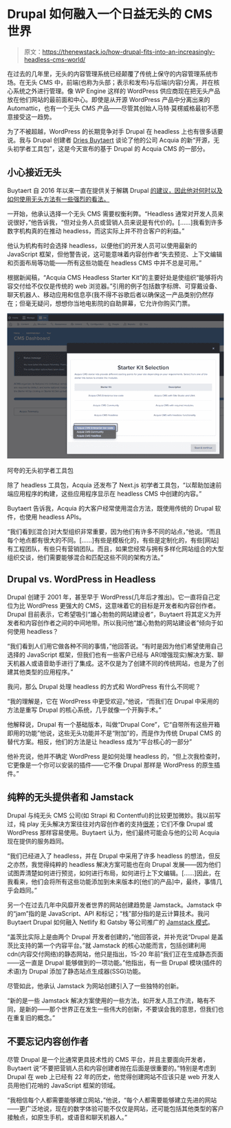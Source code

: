 # Drupal 如何融入一个日益无头的 CMS 世界

> 原文：<https://thenewstack.io/how-drupal-fits-into-an-increasingly-headless-cms-world/>

在过去的几年里，无头的内容管理系统已经颠覆了传统上保守的内容管理系统市场。在无头 CMS 中，前端(也称为头部；表示和发布)与后端(内容)分离，并在核心系统之外进行管理。像 WP Engine 这样的 WordPress 供应商现在把无头产品放在他们网站的最前面和中心。即使是从开源 WordPress 产品中分离出来的 Automattic，也有一个无头 CMS 产品——尽管其创始人马特·莫楞威格最初不愿意接受这一趋势。

为了不被超越，WordPress 的长期竞争对手 Drupal 在 headless 上也有很多话要说。我与 Drupal 创建者 [Dries Buytaert](https://twitter.com/Dries) 谈论了他的公司 Acquia 的新“开源，无头初学者工具包”，这是今天宣布的基于 Drupal 的 Acquia CMS 的一部分。

## 小心接近无头

Buytaert 自 2016 年以来一直在提供关于解耦 Drupal [的建议，因此他对何时以及如何使用无头方法有一些强烈的看法。](https://dri.es/how-should-you-decouple-drupal)

一开始，他承认选择一个无头 CMS 需要权衡利弊。“Headless 通常对开发人员来说很好，”他告诉我，“但对业务人员或营销人员来说是有代价的。[……]我看到许多数字机构真的在推动 headless，而这实际上并不符合客户的利益。”

他认为机构有时会选择 headless，以便他们的开发人员可以使用最新的 JavaScript 框架，但他警告说，这可能意味着内容创作者“失去预览、上下文编辑和页面布局等功能——所有这些功能在 headless CMS 中并不总是可用。”

根据新闻稿，“Acquia CMS Headless Starter Kit”的主要好处是使组织“能够将内容交付给不仅仅是传统的 web 浏览器。”引用的例子包括数字标牌、可穿戴设备、聊天机器人、移动应用和信息亭(我不得不谷歌后者以确保这一产品类别仍然存在；但毫无疑问，想想你当地电影院的自助屏幕，它允许你购买门票。

![Acquia headless starter kit](img/06daa579eaa6efea6dd10141030a0475.png)

阿夸的无头初学者工具包

除了 headless 工具包，Acquia 还发布了 Next.js 初学者工具包，“以帮助加速前端应用程序的构建，这些应用程序显示在 headless CMS 中创建的内容。”

Buytaert 告诉我，Acquia 的大客户经常使用混合方法，既使用传统的 Drupal 软件，也使用 headless APIs。

“我们看到[混合]对大型组织非常重要，因为他们有许多不同的站点，”他说。“而且每个地点都有很大的不同。[……]有些是模板化的，有些是定制化的，有些[网站]有工程团队，有些只有营销团队。而且，如果您经常与拥有多样化网站组合的大型组织交谈，他们需要能够混合和匹配这些不同的架构方法。”

## Drupal vs. WordPress in Headless

Drupal 创建于 2001 年，甚至早于 WordPress(几年后才推出)。它一直将自己定位为比 WordPress 更强大的 CMS，这意味着它的目标是开发者和内容创作者。Drupal 目前表示，它希望吸引“雄心勃勃的网站建设者”，Buytaert 将其定义为开发者和内容创作者之间的中间地带。所以我问他“雄心勃勃的网站建设者”倾向于如何使用 headless？

“我们看到人们用它做各种不同的事情，”他回答说。“有时是因为他们希望使用自己选择的 JavaScript 框架，但我们也有一些客户已经与 AR(增强现实)解决方案、聊天机器人或语音助手进行了集成。这不仅是为了创建不同的传统网站，也是为了创建其他类型的应用程序。”

我问，那么 Drupal 处理 headless 的方式和 WordPress 有什么不同呢？

“我的理解是，它在 WordPress 中更受欢迎，”他说，“而我们在 Drupal 中采用的方法是重写 Drupal 的核心系统，几乎就像一个开胸手术。”

他解释说，Drupal 有一个基础版本，叫做“Drupal Core”，它“自带所有这些开箱即用的功能”他说，这些无头功能并不是“附加”的，而是作为传统 Drupal CMS 的替代方案。相反，他们的方法是让 headless 成为“平台核心的一部分”

他补充说，他并不确定 WordPress 是如何处理 headless 的，“但上次我检查时，它更像是一个你可以安装的插件——它不像 Drupal 那样是 WordPress 的原生插件。”

## 纯粹的无头提供者和 Jamstack

Drupal 与纯无头 CMS 公司(如 Strapi 和 Contentful)的比较更加微妙。我以前写过，纯 play 无头解决方案往往对内容创作者的支持[很差](https://thenewstack.io/strapi-headless-cms-and-lessons-learned-from-docker/)；它们不像 Drupal 或 WordPress 那样容易使用。Buytaert 认为，他们最终可能会与他的公司 Acquia 现在提供的服务趋同。

“我们已经进入了 headless，并在 Drupal 中采用了许多 headless 的想法，但反之亦然，我觉得纯粹的 headless 解决方案可能也在向 Drupal 发展——因为他们试图弄清楚如何进行预览，如何进行布局，如何进行上下文编辑。[……]因此，在我看来，他们会将所有这些功能添加到未来版本的[他们的产品]中，最终，事情几乎会趋同。”

另一个在过去几年中风靡开发者世界的网站创建趋势是 Jamstack。Jamstack 中的“jam”指的是 JavaScript、API 和标记；“栈”部分指的是云计算技术。我问 Buytaert Drupal 如何融入 Netlify 和 Gatsby 等公司推广的 [Jamstack 模式](https://thenewstack.io/up-the-stack-a-year-end-review-of-serverless-jamstack-and-javascript/)。

“盖茨比实际上是由两个 Drupal 开发者创建的，”他回答说，并补充说“Drupal 是盖茨比支持的第一个内容平台。”就 Jamstack 的核心功能而言，包括创建利用 cdn(内容交付网络)的静态网站，他只是指出，15-20 年前“我们正在生成静态页面——这一直是 Drupal 能够做到的一项功能。”他指出，有一些 Drupal 模块(插件的术语)为 Drupal 添加了静态站点生成器(SSG)功能。

尽管如此，他承认 Jamstack 为网站创建引入了一些独特的创新。

“新的是一些 Jamstack 解决方案使用的一些方法，如开发人员工作流，略有不同，是新的——那个世界正在发生一些伟大的创新，不要误会我的意思，但我们也在重复旧的概念。”

## 不要忘记内容创作者

尽管 Drupal 是一个比通常更具技术性的 CMS 平台，并且主要面向开发者，Buytaert 说“不要把营销人员和内容创建者抛在后面是很重要的。”特别是考虑到 Drupal 在 web 上已经有 22 年的历史，他觉得创建网站不应该只是 web 开发人员用他们花哨的 JavaScript 框架的领域。

“我相信每个人都需要能够建立网站，”他说，“每个人都需要能够建立先进的网站——更广泛地说，现在的数字体验可能不仅仅是网站，还可能包括其他类型的客户接触点，如原生手机，或语音和聊天机器人。”

<svg xmlns:xlink="http://www.w3.org/1999/xlink" viewBox="0 0 68 31" version="1.1"><title>Group</title> <desc>Created with Sketch.</desc></svg>